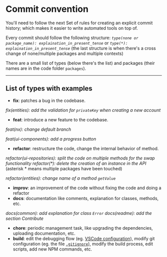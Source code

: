# Commit convention

You'll need to follow the next Set of rules for creating an explicit commit history; which makes it easier to write automated tools on top of.

Every commit should follow the following structure:
_`type(none or package_name): explaination_in_present_tense`_ or _`type(*): explaination_in_present_tense`_ (the last structure is when there's a cross change of none/multiple packages and multiple contexts)

There are a small list of types (below there's the list) and packages (their names are in the code folder `packages`).

---

## List of types with examples

- **fix**: patches a bug in the codebase.

_fix(entities): add the validation for `privateKey` when creating a new account_

- **feat**: introduce a new feature to the codebase.

_feat(nx): change default branch_

_feat(ui-components): add a progress button_

- **refactor**: restructure the code, change the internal behavior of method.

_refactor(ui-repositories): split the code on multiple methods for the swap functionality_
_refactor(*): delete the creation of an instance in the API_ (asterisk * means multiple packages have been touched)

_refactor(entities): change name of a method `getValue`_

- **improv**: an improvement of the code without fixing the code and doing a refactor
- **docs**: documentation like comments, explanation for classes, methods, etc.

_docs(common): add explanation for class `Error`_
_docs(readme): add the section Contribute_

- **chore**: periodic management task, like upgrading the dependencies, uploading documentation, etc.
- **build**: edit the debugging flow (eg. [VSCode configuration](https://github.com/Future-Wallet/skia-wallet/blob/main/.vscode)), modify git configuration (eg. the file [`.gitignore`](https://github.com/Future-Wallet/skia-wallet/blob/main/.gitignore)), modify the build process, edit scripts, add new NPM commands, etc.
